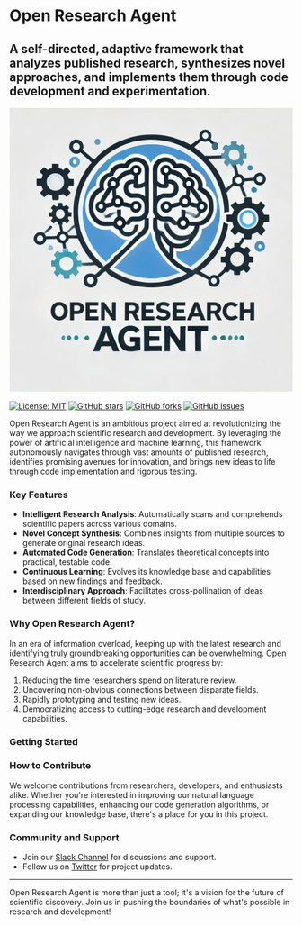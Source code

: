 # Open Research Agent

## A self-directed, adaptive framework that analyzes published research, synthesizes novel approaches, and implements them through code development and experimentation.

![Project Logo](imgs/logo.png)

[![License: MIT](https://img.shields.io/badge/License-MIT-yellow.svg)](https://opensource.org/licenses/MIT)
[![GitHub stars](https://img.shields.io/github/stars/yourusername/open-research-agent.svg)](https://github.com/yourusername/open-research-agent/stargazers)
[![GitHub forks](https://img.shields.io/github/forks/yourusername/open-research-agent.svg)](https://github.com/yourusername/open-research-agent/network)
[![GitHub issues](https://img.shields.io/github/issues/yourusername/open-research-agent.svg)](https://github.com/yourusername/open-research-agent/issues)

Open Research Agent is an ambitious project aimed at revolutionizing the way we approach scientific research and development. By leveraging the power of artificial intelligence and machine learning, this framework autonomously navigates through vast amounts of published research, identifies promising avenues for innovation, and brings new ideas to life through code implementation and rigorous testing.

### Key Features

- **Intelligent Research Analysis**: Automatically scans and comprehends scientific papers across various domains.
- **Novel Concept Synthesis**: Combines insights from multiple sources to generate original research ideas.
- **Automated Code Generation**: Translates theoretical concepts into practical, testable code.
- **Continuous Learning**: Evolves its knowledge base and capabilities based on new findings and feedback.
- **Interdisciplinary Approach**: Facilitates cross-pollination of ideas between different fields of study.

### Why Open Research Agent?

In an era of information overload, keeping up with the latest research and identifying truly groundbreaking opportunities can be overwhelming. Open Research Agent aims to accelerate scientific progress by:

1. Reducing the time researchers spend on literature review.
2. Uncovering non-obvious connections between disparate fields.
3. Rapidly prototyping and testing new ideas.
4. Democratizing access to cutting-edge research and development capabilities.

### Getting Started

### How to Contribute

We welcome contributions from researchers, developers, and enthusiasts alike. Whether you're interested in improving our natural language processing capabilities, enhancing our code generation algorithms, or expanding our knowledge base, there's a place for you in this project.

### Community and Support

- Join our [Slack Channel](openresearchagent.slack.com) for discussions and support.
- Follow us on [Twitter](https://x.com/ShihongLiu123) for project updates.


---

Open Research Agent is more than just a tool; it's a vision for the future of scientific discovery. Join us in pushing the boundaries of what's possible in research and development!

